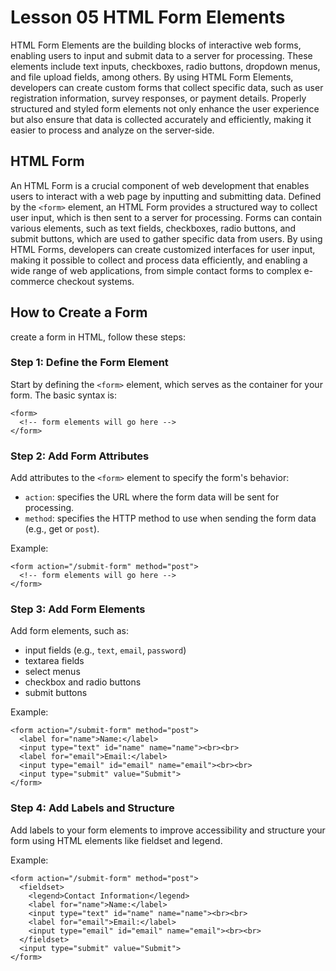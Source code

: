 # Lesson 05 HTML Form Elements
HTML Form Elements are the building blocks of interactive web forms, enabling users to input and submit data to a server for processing. These elements include text inputs, checkboxes, radio buttons, dropdown menus, and file upload fields, among others. By using HTML Form Elements, developers can create custom forms that collect specific data, such as user registration information, survey responses, or payment details. Properly structured and styled form elements not only enhance the user experience but also ensure that data is collected accurately and efficiently, making it easier to process and analyze on the server-side.

## HTML Form
An HTML Form is a crucial component of web development that enables users to interact with a web page by inputting and submitting data. Defined by the ```<form>``` element, an HTML Form provides a structured way to collect user input, which is then sent to a server for processing. Forms can contain various elements, such as text fields, checkboxes, radio buttons, and submit buttons, which are used to gather specific data from users. By using HTML Forms, developers can create customized interfaces for user input, making it possible to collect and process data efficiently, and enabling a wide range of web applications, from simple contact forms to complex e-commerce checkout systems.

## How to Create a Form
create a form in HTML, follow these steps:

### Step 1: Define the Form Element
Start by defining the ```<form>``` element, which serves as the container for your form. The basic syntax is:

```
<form>
  <!-- form elements will go here -->
</form>
```

### Step 2: Add Form Attributes
Add attributes to the ```<form>``` element to specify the form's behavior:
- ```action```: specifies the URL where the form data will be sent for processing.
- ```method```: specifies the HTTP method to use when sending the form data (e.g., get or ```post```).

Example:
```
<form action="/submit-form" method="post">
  <!-- form elements will go here -->
</form>
```

### Step 3: Add Form Elements
Add form elements, such as:
- input fields (e.g., ```text```, ```email```, ```password```)
- textarea fields
- select menus
- checkbox and radio buttons
- submit buttons

Example:
```
<form action="/submit-form" method="post">
  <label for="name">Name:</label>
  <input type="text" id="name" name="name"><br><br>
  <label for="email">Email:</label>
  <input type="email" id="email" name="email"><br><br>
  <input type="submit" value="Submit">
</form>
```

### Step 4: Add Labels and Structure
Add labels to your form elements to improve accessibility and structure your form using HTML elements like fieldset and legend.

Example:
```
<form action="/submit-form" method="post">
  <fieldset>
    <legend>Contact Information</legend>
    <label for="name">Name:</label>
    <input type="text" id="name" name="name"><br><br>
    <label for="email">Email:</label>
    <input type="email" id="email" name="email"><br><br>
  </fieldset>
  <input type="submit" value="Submit">
</form>
```

